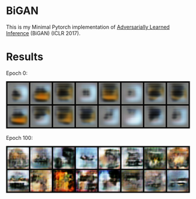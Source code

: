 # BiGAN
This is my Minimal Pytorch implementation of [Adversarially Learned Inference](https://arxiv.org/pdf/1606.00704.pdf) (BiGAN) (ICLR 2017).



# Results

Epoch 0:

<img src="./images/0_fake.png" width="700">

Epoch 100:

<img src="./images/100_fake.png" width="700">


